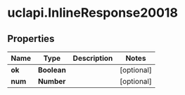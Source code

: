 # uclapi.InlineResponse20018

## Properties

Name | Type | Description | Notes
------------ | ------------- | ------------- | -------------
**ok** | **Boolean** |  | [optional] 
**num** | **Number** |  | [optional] 


